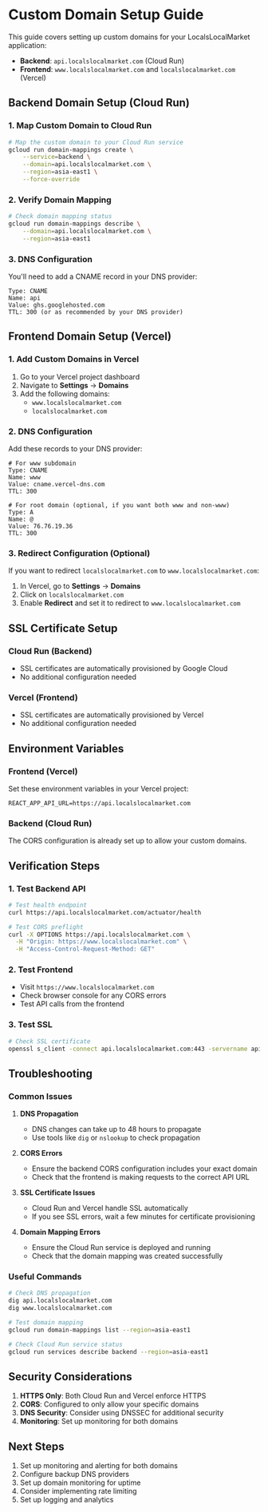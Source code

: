 # Custom Domain Setup Guide

This guide covers setting up custom domains for your LocalsLocalMarket application:

- **Backend**: `api.localslocalmarket.com` (Cloud Run)
- **Frontend**: `www.localslocalmarket.com` and `localslocalmarket.com` (Vercel)

## Backend Domain Setup (Cloud Run)

### 1. Map Custom Domain to Cloud Run

```bash
# Map the custom domain to your Cloud Run service
gcloud run domain-mappings create \
    --service=backend \
    --domain=api.localslocalmarket.com \
    --region=asia-east1 \
    --force-override
```

### 2. Verify Domain Mapping

```bash
# Check domain mapping status
gcloud run domain-mappings describe \
    --domain=api.localslocalmarket.com \
    --region=asia-east1
```

### 3. DNS Configuration

You'll need to add a CNAME record in your DNS provider:

```
Type: CNAME
Name: api
Value: ghs.googlehosted.com
TTL: 300 (or as recommended by your DNS provider)
```

## Frontend Domain Setup (Vercel)

### 1. Add Custom Domains in Vercel

1. Go to your Vercel project dashboard
2. Navigate to **Settings** → **Domains**
3. Add the following domains:
   - `www.localslocalmarket.com`
   - `localslocalmarket.com`

### 2. DNS Configuration

Add these records to your DNS provider:

```
# For www subdomain
Type: CNAME
Name: www
Value: cname.vercel-dns.com
TTL: 300

# For root domain (optional, if you want both www and non-www)
Type: A
Name: @
Value: 76.76.19.36
TTL: 300
```

### 3. Redirect Configuration (Optional)

If you want to redirect `localslocalmarket.com` to `www.localslocalmarket.com`:

1. In Vercel, go to **Settings** → **Domains**
2. Click on `localslocalmarket.com`
3. Enable **Redirect** and set it to redirect to `www.localslocalmarket.com`

## SSL Certificate Setup

### Cloud Run (Backend)
- SSL certificates are automatically provisioned by Google Cloud
- No additional configuration needed

### Vercel (Frontend)
- SSL certificates are automatically provisioned by Vercel
- No additional configuration needed

## Environment Variables

### Frontend (Vercel)
Set these environment variables in your Vercel project:

```
REACT_APP_API_URL=https://api.localslocalmarket.com
```

### Backend (Cloud Run)
The CORS configuration is already set up to allow your custom domains.

## Verification Steps

### 1. Test Backend API
```bash
# Test health endpoint
curl https://api.localslocalmarket.com/actuator/health

# Test CORS preflight
curl -X OPTIONS https://api.localslocalmarket.com \
  -H "Origin: https://www.localslocalmarket.com" \
  -H "Access-Control-Request-Method: GET"
```

### 2. Test Frontend
- Visit `https://www.localslocalmarket.com`
- Check browser console for any CORS errors
- Test API calls from the frontend

### 3. Test SSL
```bash
# Check SSL certificate
openssl s_client -connect api.localslocalmarket.com:443 -servername api.localslocalmarket.com
```

## Troubleshooting

### Common Issues

1. **DNS Propagation**
   - DNS changes can take up to 48 hours to propagate
   - Use tools like `dig` or `nslookup` to check propagation

2. **CORS Errors**
   - Ensure the backend CORS configuration includes your exact domain
   - Check that the frontend is making requests to the correct API URL

3. **SSL Certificate Issues**
   - Cloud Run and Vercel handle SSL automatically
   - If you see SSL errors, wait a few minutes for certificate provisioning

4. **Domain Mapping Errors**
   - Ensure the Cloud Run service is deployed and running
   - Check that the domain mapping was created successfully

### Useful Commands

```bash
# Check DNS propagation
dig api.localslocalmarket.com
dig www.localslocalmarket.com

# Test domain mapping
gcloud run domain-mappings list --region=asia-east1

# Check Cloud Run service status
gcloud run services describe backend --region=asia-east1
```

## Security Considerations

1. **HTTPS Only**: Both Cloud Run and Vercel enforce HTTPS
2. **CORS**: Configured to only allow your specific domains
3. **DNS Security**: Consider using DNSSEC for additional security
4. **Monitoring**: Set up monitoring for both domains

## Next Steps

1. Set up monitoring and alerting for both domains
2. Configure backup DNS providers
3. Set up domain monitoring for uptime
4. Consider implementing rate limiting
5. Set up logging and analytics
